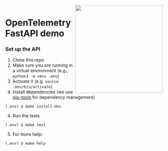 <img src="http://www.claircity.eu/wp-content/uploads/2019/08/technical-university-of-denmark-dtu-19-logo.png" width=280  align="right">

# OpenTelemetry FastAPI demo

### Set up the API

1. Clone this repo 
1. Make sure you are running in a virtual environment (e.g., `python3 -m venv .env`)
2. Activate it (e.g. `source .env/bin/activate`)
3. Install dependencies (we use [pip-tools](https://github.com/jazzband/pip-tools) for dependency management)

```shell
(.env) $ make install-dev
```

4. Run the tests

```shell
(.env) $ make test
```

5. For more help:
```shell
(.env) $ make help


